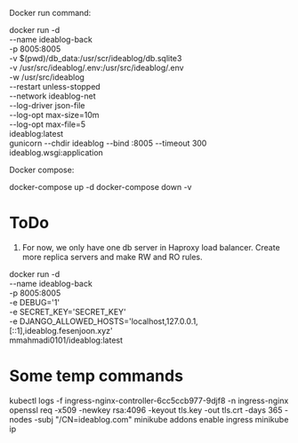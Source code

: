 Docker run command:

docker run -d \
  --name ideablog-back \
  -p 8005:8005 \
  -v $(pwd)/db_data:/usr/scr/ideablog/db.sqlite3 \
  -v /usr/src/ideablog/.env:/usr/src/ideablog/.env \
  -w /usr/src/ideablog \
  --restart unless-stopped \
  --network ideablog-net \
  --log-driver json-file \
  --log-opt max-size=10m \
  --log-opt max-file=5 \
  ideablog:latest \
  gunicorn --chdir ideablog --bind :8005 --timeout 300 ideablog.wsgi:application


Docker compose:

docker-compose up -d
docker-compose down -v


# ToDo
1. For now, we only have one db server in Haproxy load balancer. Create more replica servers and make RW and RO rules.



docker run -d \
  --name ideablog-back \
  -p 8005:8005 \
  -e DEBUG='1' \
  -e SECRET_KEY='SECRET_KEY' \
  -e DJANGO_ALLOWED_HOSTS='localhost,127.0.0.1,[::1],ideablog.fesenjoon.xyz' \
  mmahmadi0101/ideablog:latest


# Some temp commands
kubectl logs -f ingress-nginx-controller-6cc5ccb977-9djf8 -n ingress-nginx
openssl req -x509 -newkey rsa:4096 -keyout tls.key -out tls.crt -days 365 -nodes -subj "/CN=ideablog.com"
minikube addons enable ingress
minikube ip
